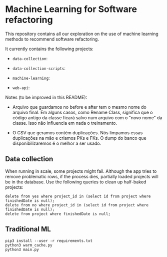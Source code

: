 # Machine Learning for Software refactoring

This repository contains all our exploration on the use
of machine learning methods to recommend software refactoring.

It currently contains the following projects:

* `data-collection`:

* `data-collection-scripts`:

* `machine-learning`:

* `web-api`:

Notes (to be improved in this README):

* Arquivo que guardamos no before e after tem o mesmo nome do arquivo final. Em alguns casos, como Rename Class, significa que o código antigo da classe ficará salvo num arquivo com o "novo nome" da classe. Isso não influencia em nada o treinamento.

* O CSV que geramos contém duplicações. Nós limpamos essas duplicações na mão e criamos PKs e FKs. O dump do banco que disponibilizaremos é o melhor a ser usado.


## Data collection

When running in scale, some projects might fail. Although the app tries to remove problematic rows, if the process dies, partially loaded projects will be in the database. Use the following queries to clean up half-baked projects:

```
delete from yes where project_id in (select id from project where finishedDate is null);
delete from no where project_id in (select id from project where finishedDate is null);
delete from project where finishedDate is null;
```

## Traditional ML

```
pip3 install --user -r requirements.txt
python3 warm_cache.py
python3 main.py
```
